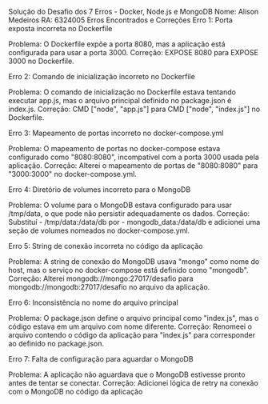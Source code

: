 Solução do Desafio dos 7 Erros - Docker, Node.js e MongoDB
Nome: Alison Medeiros
RA: 6324005
Erros Encontrados e Correções
Erro 1: Porta exposta incorreta no Dockerfile

Problema: O Dockerfile expõe a porta 8080, mas a aplicação está configurada para usar a porta 3000.
Correção: EXPOSE 8080 para EXPOSE 3000 no Dockerfile.

Erro 2: Comando de inicialização incorreto no Dockerfile

Problema: O comando de inicialização no Dockerfile estava tentando executar app.js, mas o arquivo principal definido no package.json é index.js.
Correção: CMD ["node", "app.js"] para CMD ["node", "index.js"] no Dockerfile.

Erro 3: Mapeamento de portas incorreto no docker-compose.yml

Problema: O mapeamento de portas no docker-compose estava configurado como "8080:8080", incompatível com a porta 3000 usada pela aplicação.
Correção: Alterei o mapeamento de portas de "8080:8080" para "3000:3000" no docker-compose.yml.

Erro 4: Diretório de volumes incorreto para o MongoDB

Problema: O volume para o MongoDB estava configurado para usar /tmp/data, o que pode não persistir adequadamente os dados.
Correção: Substituí - /tmp/data:/data/db por - mongodb_data:/data/db e adicionei uma seção de volumes nomeados no docker-compose.yml.

Erro 5: String de conexão incorreta no código da aplicação

Problema: A string de conexão do MongoDB usava "mongo" como nome do host, mas o serviço no docker-compose está definido como "mongodb".
Correção: Alterei mongodb://mongo:27017/desafio para mongodb://mongodb:27017/desafio no arquivo da aplicação.

Erro 6: Inconsistência no nome do arquivo principal

Problema: O package.json define o arquivo principal como "index.js", mas o código estava em um arquivo com nome diferente.
Correção: Renomeei o arquivo contendo o código da aplicação para "index.js" para corresponder ao definido no package.json.

Erro 7: Falta de configuração para aguardar o MongoDB

Problema: A aplicação não aguardava que o MongoDB estivesse pronto antes de tentar se conectar.
Correção: Adicionei lógica de retry na conexão com o MongoDB no código da aplicação